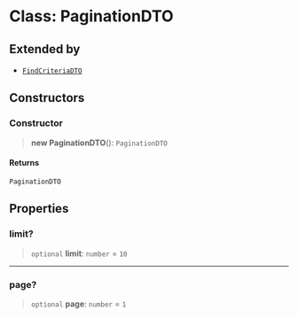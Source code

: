 # Class: PaginationDTO

## Extended by

- [`FindCriteriaDTO`](/api/dtos/Class.FindCriteriaDTO.md)

## Constructors

<a id="constructor"></a>

### Constructor

> **new PaginationDTO**(): `PaginationDTO`

#### Returns

`PaginationDTO`

## Properties

<a id="limit"></a>

### limit?

> `optional` **limit**: `number` = `10`

---

<a id="page"></a>

### page?

> `optional` **page**: `number` = `1`
